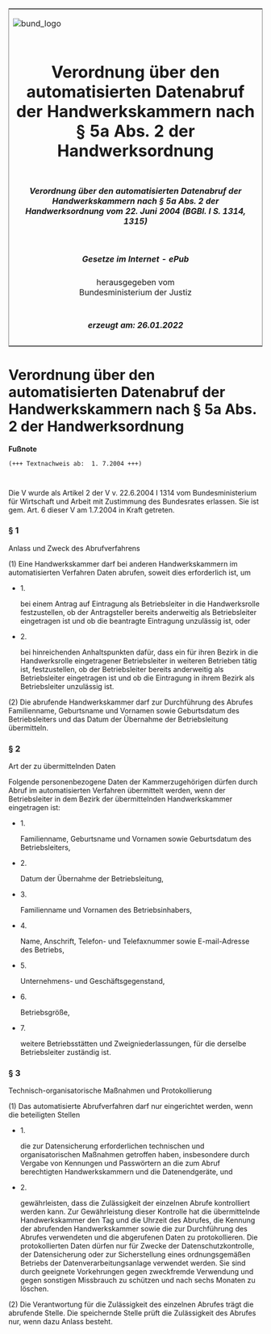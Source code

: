 <span id="DECKBLATT.html"></span>

<table border="0" frame="border" width="100%">

<tr valign="top">

<td align="left">

![bund\_logo](BfJ_2021_Web_de_de.gif)

</td>

<td align="right">

 

</td>

</tr>

<tr align="center" valign="middle">

<td colspan="2">

# Verordnung über den automatisierten Datenabruf der Handwerkskammern nach § 5a Abs. 2 der Handwerksordnung

</td>

</tr>

<tr align="center" valign="middle">

<td colspan="2">

##### Verordnung über den automatisierten Datenabruf der Handwerkskammern nach § 5a Abs. 2 der Handwerksordnung vom 22. Juni 2004 (BGBl. I S. 1314, 1315)

</td>

</tr>

<tr align="center" valign="middle">

<td colspan="2">

  
  

##### Gesetze im Internet - ePub  
  
herausgegeben vom  
Bundesministerium der Justiz

</td>

</tr>

<tr align="center" valign="bottom">

<td colspan="2">

  
  

##### erzeugt am: 26.01.2022

</td>

</tr>

</table>

<span id="BJNR131500004.html"></span>

# Verordnung über den automatisierten Datenabruf der Handwerkskammern nach § 5a Abs. 2 der Handwerksordnung

<div>

  
**Fußnote**

<div class="jnhtml">

<div>

<div class="jurAbsatz">

  

``` 
(+++ Textnachweis ab:  1. 7.2004 +++)

 
```

Die V wurde als Artikel 2 der V v. 22.6.2004 I 1314 vom
Bundesministerium für Wirtschaft und Arbeit mit Zustimmung des
Bundesrates erlassen. Sie ist gem. Art. 6 dieser V am 1.7.2004 in Kraft
getreten.

</div>

</div>

</div>

</div>

<span id="BJNR131500004BJNE000100000.html"></span>

### § 1  
Anlass und Zweck des Abrufverfahrens

<div>

<div class="jnhtml">

<div>

<div class="jurAbsatz">

(1) Eine Handwerkskammer darf bei anderen Handwerkskammern im
automatisierten Verfahren Daten abrufen, soweit dies erforderlich ist,
um

  - 1\.
    
    <div style="">
    
    bei einem Antrag auf Eintragung als Betriebsleiter in die
    Handwerksrolle festzustellen, ob der Antragsteller bereits
    anderweitig als Betriebsleiter eingetragen ist und ob die beantragte
    Eintragung unzulässig ist, oder
    
    </div>

  - 2\.
    
    <div style="">
    
    bei hinreichenden Anhaltspunkten dafür, dass ein für ihren Bezirk in
    die Handwerksrolle eingetragener Betriebsleiter in weiteren
    Betrieben tätig ist, festzustellen, ob der Betriebsleiter bereits
    anderweitig als Betriebsleiter eingetragen ist und ob die Eintragung
    in ihrem Bezirk als Betriebsleiter unzulässig ist.
    
    </div>

</div>

<div class="jurAbsatz">

(2) Die abrufende Handwerkskammer darf zur Durchführung des Abrufes
Familienname, Geburtsname und Vornamen sowie Geburtsdatum des
Betriebsleiters und das Datum der Übernahme der Betriebsleitung
übermitteln.

</div>

</div>

</div>

</div>

<span id="BJNR131500004BJNE000200000.html"></span>

### § 2  
Art der zu übermittelnden Daten

<div>

<div class="jnhtml">

<div>

<div class="jurAbsatz">

Folgende personenbezogene Daten der Kammerzugehörigen dürfen durch Abruf
im automatisierten Verfahren übermittelt werden, wenn der Betriebsleiter
in dem Bezirk der übermittelnden Handwerkskammer eingetragen ist:

  - 1\.
    
    <div style="">
    
    Familienname, Geburtsname und Vornamen sowie Geburtsdatum des
    Betriebsleiters,
    
    </div>

  - 2\.
    
    <div style="">
    
    Datum der Übernahme der Betriebsleitung,
    
    </div>

  - 3\.
    
    <div style="">
    
    Familienname und Vornamen des Betriebsinhabers,
    
    </div>

  - 4\.
    
    <div style="">
    
    Name, Anschrift, Telefon- und Telefaxnummer sowie E-mail-Adresse des
    Betriebs,
    
    </div>

  - 5\.
    
    <div style="">
    
    Unternehmens- und Geschäftsgegenstand,
    
    </div>

  - 6\.
    
    <div style="">
    
    Betriebsgröße,
    
    </div>

  - 7\.
    
    <div style="">
    
    weitere Betriebsstätten und Zweigniederlassungen, für die derselbe
    Betriebsleiter zuständig ist.
    
    </div>

</div>

</div>

</div>

</div>

<span id="BJNR131500004BJNE000300000.html"></span>

### § 3  
Technisch-organisatorische Maßnahmen und Protokollierung

<div>

<div class="jnhtml">

<div>

<div class="jurAbsatz">

(1) Das automatisierte Abrufverfahren darf nur eingerichtet werden, wenn
die beteiligten Stellen

  - 1\.
    
    <div style="">
    
    die zur Datensicherung erforderlichen technischen und
    organisatorischen Maßnahmen getroffen haben, insbesondere durch
    Vergabe von Kennungen und Passwörtern an die zum Abruf berechtigten
    Handwerkskammern und die Datenendgeräte, und
    
    </div>

  - 2\.
    
    <div style="">
    
    gewährleisten, dass die Zulässigkeit der einzelnen Abrufe
    kontrolliert werden kann. Zur Gewährleistung dieser Kontrolle hat
    die übermittelnde Handwerkskammer den Tag und die Uhrzeit des
    Abrufes, die Kennung der abrufenden Handwerkskammer sowie die zur
    Durchführung des Abrufes verwendeten und die abgerufenen Daten zu
    protokollieren. Die protokollierten Daten dürfen nur für Zwecke der
    Datenschutzkontrolle, der Datensicherung oder zur Sicherstellung
    eines ordnungsgemäßen Betriebs der Datenverarbeitungsanlage
    verwendet werden. Sie sind durch geeignete Vorkehrungen gegen
    zweckfremde Verwendung und gegen sonstigen Missbrauch zu schützen
    und nach sechs Monaten zu löschen.
    
    </div>

</div>

<div class="jurAbsatz">

(2) Die Verantwortung für die Zulässigkeit des einzelnen Abrufes trägt
die abrufende Stelle. Die speichernde Stelle prüft die Zulässigkeit des
Abrufes nur, wenn dazu Anlass besteht.

</div>

</div>

</div>

</div>
